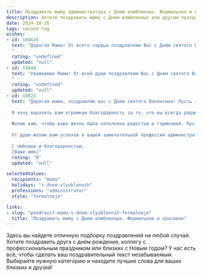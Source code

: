 ```yaml
---
title: Поздравить маму администратора с Днем влюбленных. Формальное и красивое
description: Хотите поздравить маму с Днем влюбленных или другим праздником? Наш ИИ создаст незабываемое поздравление, а вы обязательно выделитесь среди других.  
date: 2024-10-26
tags: second tag
wishes:
- id: 104616
  text: "Дорогая Мама! От всего сердца поздравляем Вас с Днём святого Валентина! Желаем Вам в этот прекрасный день любви и нежности, душевного тепла и радости. Пусть Ваша жизнь, как и Ваша работа администратора, будет наполнена гармонией, порядком и успехом.  Крепкого здоровья,  счастья и благополучия!
  "
  rating: "undefined"
  updated: "null"
- id: 53844
  text: "Уважаемая Мама! От всей души поздравляем Вас с Днем святого Валентина! Желаем Вам в этот день ощутить  всю полноту любви, заботы и нежности! Пусть Ваша жизнь будет наполнена счастьем, как весенний сад цветами, а профессиональные успехи будут  радовать Вас каждый день!
  "
  rating: "undefined"
  updated: "null"
- id: 10823
  text: "Дорогая мама, поздравляю вас с Днем святого Валентина! Пусть этот день будет наполнен любовью и нежностью, а ваше сердце согревают тепло и забота.
  
  Я хочу выразить вам огромную благодарность за то, что вы всегда рядом, поддерживаете меня и дарите безусловную любовь. Ваша забота и самоотверженность вдохновляют меня каждый день.
  
  Желаю вам, чтобы ваша жизнь была наполнена радостью и гармонией. Пусть каждый новый день приносит вам только счастье, а все неприятности обходят стороной.
  
  От души желаю вам успехов в вашей замечательной профессии администратора. Пусть ваши организаторские способности и доброжелательность помогают вам достигать высоких результатов и завоевывать уважение коллег.
  
  С любовью и благодарностью,
  [Ваше имя]"
  rating: "0"
  updated: "null"

selectedValues:
  recipients: "mamu"
  holidays: "s-dnem-vlyublennih"
  professions: "administrator"
  style: "formalnoje"

links:
- slug: "pozdravit-mamu-s-dnem-vlyublennih-formalnoje"
  title: "Поздравить маму с Днем влюбленных. Формальное и красивое"
---
```


Здесь вы найдете отличную подборку поздравлений на любой случай. 
Хотите поздравить друга с днём рождения, коллегу с профессиональным праздником или близких с Новым годом? У нас есть всё, чтобы сделать ваш поздравительный текст незабываемым. Выбирайте нужную категорию и находите лучшие слова для ваших близких и друзей!
